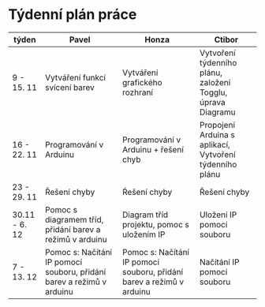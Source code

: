 <h1>Týdenní plán práce</h1>

|týden   |  Pavel | Honza  | Ctibor|
|---|---|---|---|
| 9 - 15. 11  |Vytváření funkcí svícení barev   |Vytváření grafického rozhraní   |Vytvoření týdenního plánu, založení Togglu, úprava Diagramu   |
| 16 - 22. 11  |Programování v Arduinu   |Programování v Arduinu + řešení chyb   |Propojení Arduina s aplikací, Vytvoření týdenního plánu   |
| 23 - 29. 11  |Řešení chyby   |Ŕešení chyby   |Řešení chyby|
| 30.11 - 6. 12  |Pomoc s diagramem tříd, přidání barev a režimů v arduinu  |Diagram tříd projektu, pomoc s uložením IP  |Uložení IP pomocí souboru |
| 7 - 13. 12  |Pomoc s: Načítání IP pomocí souboru, přidání barev a režimů v arduinu   |Pomoc s: Načítání IP pomocí souboru, přidání barev a režimů v arduinu |Načítání IP pomocí souboru |

